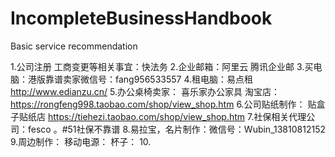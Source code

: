 # IncompleteBusinessHandbook
Basic service recommendation

1.公司注册 工商变更等相关事宜：快法务
2.企业邮箱：阿里云 腾讯企业邮
3.买电脑：港版靠谱卖家微信号：fang956533557
4.租电脑：易点租 http://www.edianzu.cn/
5.办公桌椅卖家： 喜乐家办公家具 淘宝店：https://rongfeng998.taobao.com/shop/view_shop.htm
6.公司贴纸制作： 贴盒子贴纸店 https://tiehezi.taobao.com/shop/view_shop.htm
7.社保相关代理公司：fesco 。#51社保不靠谱
8.易拉宝，名片制作：微信号：Wubin_13810812152
9.周边制作：
移动电源：
杯子：
10.
